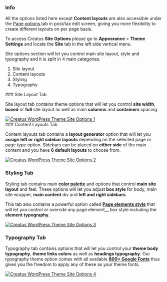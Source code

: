 <div class="thz-notification thz-notification-blue">
	<h3 class="thz-notification-title">Info</h3>
	<div>
	All the options listed here except <b>Content layouts</b> are also accessible under the <a class="thz-lightbox mfp-image" href="../../docs-media/post-page-options.jpg" data-mfp-title="Creatus WordPress Theme Post Page Options" data-modal-size="large"> Page options </a> tab in post/tax edit screen, giving you more flexibility to create different layouts on per page basis.
	</div>
</div>

To access Creatus __Site Options__ please go to __Appearance__ >  __Theme Settings__ and locate the __Site__ tab in the left side vertical menu.

Site options section will let you control main site layout, style and typography and it is split in 4 main categories.
1. Site layout
2. Content layouts
3. Styling
4. Typography


<div class="thz-lightbox-gallery" markdown="1">
### Site Layout Tab

Site layout tab contains theme options that will let you control __site width__, __boxed__ or __full__ site layout as well as main __columns__ and __containers__ spacing.

<div class="thz-doc-image max">
<a class="thz-lightbox mfp-image" href="../../docs-media/site-options-1.jpg" data-mfp-title="Creatus WordPress Theme Admin Site Options Tab" data-modal-size="large">
	<img src="../../docs-media/site-options-1.jpg" alt="Creatus WordPress Theme Site Options 1" />
</a>
</div>
### Content Layouts Tab

Content layouts tab contains a __layout generator__ option that will let you __assign left or right sidebar layouts__ depending on the selected page or page type option.
Sidebars can be placed on __either side__ of the main content and you have __6 default layouts__ to choose from.  

<div class="thz-doc-image max">
<a class="thz-lightbox mfp-image" href="../../docs-media/site-options-2.gif" data-mfp-title="Creatus WordPress Theme Admin Layouts Tab" data-modal-size="large">
	<img src="../../docs-media/site-options-2.gif" alt="Creatus WordPress Theme Site Options 2" />
</a>
</div>

### Styling Tab

Styling tab contains main <a class="thz-lightbox mfp-image" href="../../docs-media/site-options-palette.gif" data-mfp-title="Creatus WordPress Theme Palette" data-modal-size="large">__color palette__</a> and options that control __main site layout__ and feel. These options will let you adjust __box style__ for body, main site wrapper, __main content__ div and __left and right sidebars__.

This tab also contains a powerful option called <a class="thz-lightbox mfp-image" href="../../docs-media/site-options-elements.gif" data-mfp-title="Creatus WordPress Theme Elements" data-modal-size="large">__Page elements style__</a> that will let you control or override any page element__ box style including the __element typography__. 

<div class="thz-doc-image max">
<a class="thz-lightbox mfp-image" href="../../docs-media/site-options-3.jpg" data-mfp-title="Creatus WordPress Theme Admin Styling Tab" data-modal-size="large">
	<img src="../../docs-media/site-options-3.jpg" alt="Creatus WordPress Theme Site Options 3" />
</a>
</div>

### Typography Tab

Typography tab contains options that will let you control your __theme body typography__, __theme links colors__ as well as __headings typography__. Our typography theme option comes  with all available [__800+ Google Fonts__](https://fonts.google.com/) thus gives you the freedom to apply any of these as your theme fonts. 

<div class="thz-doc-image max">
<a class="thz-lightbox mfp-image" href="../../docs-media/site-options-4.jpg" data-mfp-title="Creatus WordPress Theme Admin Typography Tab" data-modal-size="large">
	<img src="../../docs-media/site-options-4.jpg" alt="Creatus WordPress Theme Site Options 4" />
</a>
</div>
</div>